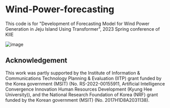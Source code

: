 # Wind-Power-forecasting
This code is for "Development of Forecasting Model for Wind Power Generation in Jeju Island Using Transformer", 2023 Spring conference of KIIE

![image](https://github.com/kimignis/Energy/assets/99465486/8cbea96a-81ac-49bd-b82b-011aba21897b)







## Acknowledgement
This work was partly supported by the Institute of Information & Communications Technology Planning & Evaluation (IITP) grant funded by the Korea government (MSIT) (No. RS-2022-00155911, Artificial Intelligence Convergence Innovation Human Resources Development (Kyung Hee University)), and the National Research Foundation of Korea (NRF) grant funded by the Korean government (MSIT) (No. 2017H1D8A2031138).
